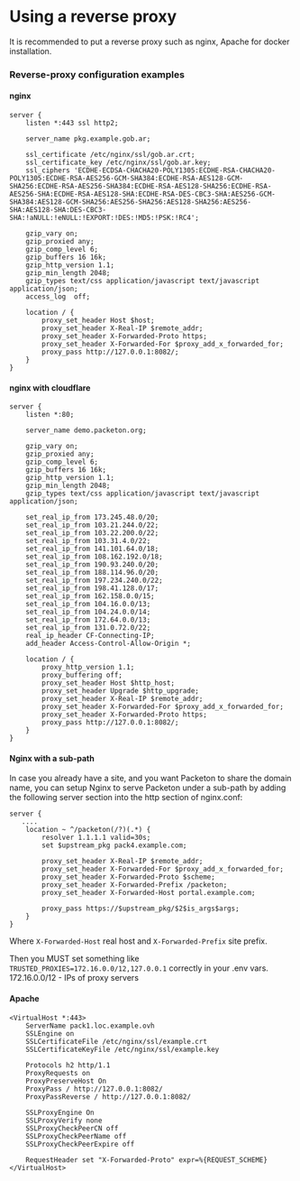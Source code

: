 # Using a reverse proxy

It is recommended to put a reverse proxy such as nginx, Apache for docker installation.

### Reverse-proxy configuration examples

#### nginx

```
server {
    listen *:443 ssl http2;

    server_name pkg.example.gob.ar;

    ssl_certificate /etc/nginx/ssl/gob.ar.crt;
    ssl_certificate_key /etc/nginx/ssl/gob.ar.key;
    ssl_ciphers 'ECDHE-ECDSA-CHACHA20-POLY1305:ECDHE-RSA-CHACHA20-POLY1305:ECDHE-RSA-AES256-GCM-SHA384:ECDHE-RSA-AES128-GCM-SHA256:ECDHE-RSA-AES256-SHA384:ECDHE-RSA-AES128-SHA256:ECDHE-RSA-AES256-SHA:ECDHE-RSA-AES128-SHA:ECDHE-RSA-DES-CBC3-SHA:AES256-GCM-SHA384:AES128-GCM-SHA256:AES256-SHA256:AES128-SHA256:AES256-SHA:AES128-SHA:DES-CBC3-SHA:!aNULL:!eNULL:!EXPORT:!DES:!MD5:!PSK:!RC4';

    gzip_vary on;
    gzip_proxied any;
    gzip_comp_level 6;
    gzip_buffers 16 16k;
    gzip_http_version 1.1;
    gzip_min_length 2048;
    gzip_types text/css application/javascript text/javascript application/json;
    access_log  off;

    location / {
        proxy_set_header Host $host;
        proxy_set_header X-Real-IP $remote_addr;
        proxy_set_header X-Forwarded-Proto https;
        proxy_set_header X-Forwarded-For $proxy_add_x_forwarded_for;
        proxy_pass http://127.0.0.1:8082/;
    }
}
```

#### nginx with cloudflare

```
server {
    listen *:80;

    server_name demo.packeton.org;

    gzip_vary on;
    gzip_proxied any;
    gzip_comp_level 6;
    gzip_buffers 16 16k;
    gzip_http_version 1.1;
    gzip_min_length 2048;
    gzip_types text/css application/javascript text/javascript application/json;

    set_real_ip_from 173.245.48.0/20;
    set_real_ip_from 103.21.244.0/22;
    set_real_ip_from 103.22.200.0/22;
    set_real_ip_from 103.31.4.0/22;
    set_real_ip_from 141.101.64.0/18;
    set_real_ip_from 108.162.192.0/18;
    set_real_ip_from 190.93.240.0/20;
    set_real_ip_from 188.114.96.0/20;
    set_real_ip_from 197.234.240.0/22;
    set_real_ip_from 198.41.128.0/17;
    set_real_ip_from 162.158.0.0/15;
    set_real_ip_from 104.16.0.0/13;
    set_real_ip_from 104.24.0.0/14;
    set_real_ip_from 172.64.0.0/13;
    set_real_ip_from 131.0.72.0/22;
    real_ip_header CF-Connecting-IP;
    add_header Access-Control-Allow-Origin *;

    location / {
        proxy_http_version 1.1;
        proxy_buffering off;
        proxy_set_header Host $http_host;
        proxy_set_header Upgrade $http_upgrade;
        proxy_set_header X-Real-IP $remote_addr;
        proxy_set_header X-Forwarded-For $proxy_add_x_forwarded_for;
        proxy_set_header X-Forwarded-Proto https;
        proxy_pass http://127.0.0.1:8082/;
    }
}
```

#### Nginx with a sub-path

In case you already have a site, and you want Packeton to share the domain name, 
you can setup Nginx to serve Packeton under a sub-path by adding the following
server section into the http section of nginx.conf:

```
server {
   ....
    location ~ ^/packeton(/?)(.*) {
        resolver 1.1.1.1 valid=30s;
        set $upstream_pkg pack4.example.com;

        proxy_set_header X-Real-IP $remote_addr;
        proxy_set_header X-Forwarded-For $proxy_add_x_forwarded_for;
        proxy_set_header X-Forwarded-Proto $scheme;
        proxy_set_header X-Forwarded-Prefix /packeton;
        proxy_set_header X-Forwarded-Host portal.example.com;

        proxy_pass https://$upstream_pkg/$2$is_args$args;
    }
}
```

Where `X-Forwarded-Host` real host and `X-Forwarded-Prefix` site prefix.

Then you MUST set something like `TRUSTED_PROXIES=172.16.0.0/12,127.0.0.1` correctly in your .env vars. 172.16.0.0/12 - IPs of proxy servers

#### Apache

```
<VirtualHost *:443>
    ServerName pack1.loc.example.ovh
    SSLEngine on
    SSLCertificateFile /etc/nginx/ssl/example.crt
    SSLCertificateKeyFile /etc/nginx/ssl/example.key

    Protocols h2 http/1.1
    ProxyRequests on
    ProxyPreserveHost On
    ProxyPass / http://127.0.0.1:8082/
    ProxyPassReverse / http://127.0.0.1:8082/

    SSLProxyEngine On
    SSLProxyVerify none
    SSLProxyCheckPeerCN off
    SSLProxyCheckPeerName off
    SSLProxyCheckPeerExpire off

    RequestHeader set "X-Forwarded-Proto" expr=%{REQUEST_SCHEME}
</VirtualHost>
```
